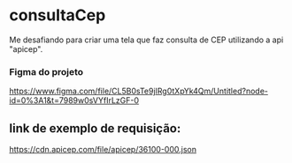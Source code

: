 # consultaCep
Me desafiando para criar uma tela que faz consulta de CEP utilizando a api "apicep".

### Figma do projeto 
https://www.figma.com/file/CL5B0sTe9jIRg0tXpYk4Qm/Untitled?node-id=0%3A1&t=7989w0sVYfIrLzGF-0

## link de exemplo de requisição:
https://cdn.apicep.com/file/apicep/36100-000.json
